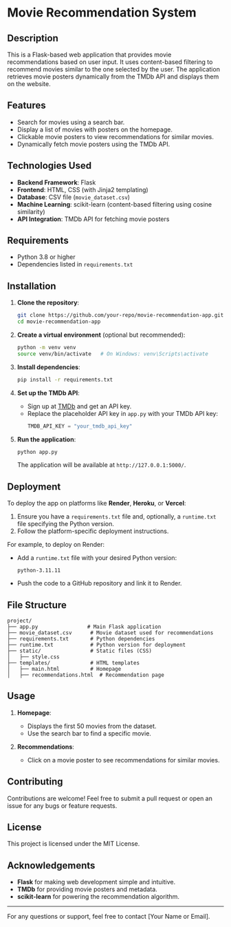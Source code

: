 
# Movie Recommendation System

## Description
This is a Flask-based web application that provides movie recommendations based on user input. It uses content-based filtering to recommend movies similar to the one selected by the user. The application retrieves movie posters dynamically from the TMDb API and displays them on the website.

## Features
- Search for movies using a search bar.
- Display a list of movies with posters on the homepage.
- Clickable movie posters to view recommendations for similar movies.
- Dynamically fetch movie posters using the TMDb API.

## Technologies Used
- **Backend Framework**: Flask
- **Frontend**: HTML, CSS (with Jinja2 templating)
- **Database**: CSV file (`movie_dataset.csv`)
- **Machine Learning**: scikit-learn (content-based filtering using cosine similarity)
- **API Integration**: TMDb API for fetching movie posters

## Requirements
- Python 3.8 or higher
- Dependencies listed in `requirements.txt`

## Installation
1. **Clone the repository**:
   ```bash
   git clone https://github.com/your-repo/movie-recommendation-app.git
   cd movie-recommendation-app
   ```

2. **Create a virtual environment** (optional but recommended):
   ```bash
   python -m venv venv
   source venv/bin/activate   # On Windows: venv\Scripts\activate
   ```

3. **Install dependencies**:
   ```bash
   pip install -r requirements.txt
   ```

4. **Set up the TMDb API**:
   - Sign up at [TMDb](https://www.themoviedb.org/) and get an API key.
   - Replace the placeholder API key in `app.py` with your TMDb API key:
     ```python
     TMDB_API_KEY = "your_tmdb_api_key"
     ```

5. **Run the application**:
   ```bash
   python app.py
   ```
   The application will be available at `http://127.0.0.1:5000/`.

## Deployment
To deploy the app on platforms like **Render**, **Heroku**, or **Vercel**:
1. Ensure you have a `requirements.txt` file and, optionally, a `runtime.txt` file specifying the Python version.
2. Follow the platform-specific deployment instructions.

For example, to deploy on Render:
- Add a `runtime.txt` file with your desired Python version:
  ```
  python-3.11.11
  ```
- Push the code to a GitHub repository and link it to Render.

## File Structure
```
project/
├── app.py                # Main Flask application
├── movie_dataset.csv      # Movie dataset used for recommendations
├── requirements.txt       # Python dependencies
├── runtime.txt            # Python version for deployment
├── static/                # Static files (CSS)
│   ├── style.css
├── templates/             # HTML templates
│   ├── main.html          # Homepage
│   ├── recommendations.html  # Recommendation page
```

## Usage
1. **Homepage**:
   - Displays the first 50 movies from the dataset.
   - Use the search bar to find a specific movie.

2. **Recommendations**:
   - Click on a movie poster to see recommendations for similar movies.

## Contributing
Contributions are welcome! Feel free to submit a pull request or open an issue for any bugs or feature requests.

## License
This project is licensed under the MIT License.

## Acknowledgements
- **Flask** for making web development simple and intuitive.
- **TMDb** for providing movie posters and metadata.
- **scikit-learn** for powering the recommendation algorithm.

---

For any questions or support, feel free to contact [Your Name or Email].
